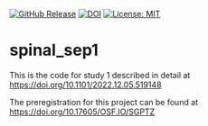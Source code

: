 [![GitHub Release](https://img.shields.io/github/v/release/eippertlab/spinal_sep1)](https://github.com/eippertlab/spinal_sep1/releases/tag/v1.0)
[![DOI](https://zenodo.org/badge/574957627.svg)](https://zenodo.org/doi/10.5281/zenodo.12658877)
[![License: MIT](https://img.shields.io/badge/License-MIT-yellow.svg)](https://opensource.org/licenses/MIT)

# spinal_sep1
This is the code for study 1 described in detail at
https://doi.org/10.1101/2022.12.05.519148 

The preregistration for this project can be found at
https://doi.org/10.17605/OSF.IO/SGPTZ
